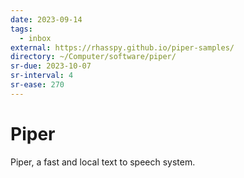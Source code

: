 ```yaml
---
date: 2023-09-14
tags:
  - inbox
external: https://rhasspy.github.io/piper-samples/
directory: ~/Computer/software/piper/
sr-due: 2023-10-07
sr-interval: 4
sr-ease: 270
---
```


# Piper

Piper, a fast and local text to speech system.
